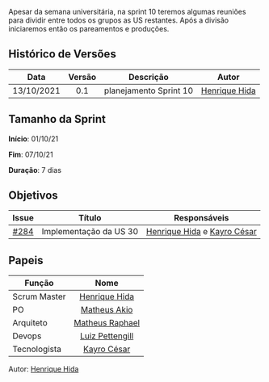 ﻿---
layout: page_slowbrows
tag: slowbrows
---
Apesar da semana universitária, na sprint 10 teremos algumas reuniões para dividir entre todos os grupos as US restantes.  Após a divisão iniciaremos então os pareamentos e produções.


## Histórico de Versões

| Data       | Versão | Descrição                      | Autor             |
| :--------: | :----: | :----------:                   | :---------------: |
| 13/10/2021 |    0.1   | planejamento Sprint 10| [Henrique Hida](https://github.com/HenriqueHida)|

## Tamanho da Sprint

**Início**: 01/10/21

**Fim**: 07/10/21

**Duração**: 7 dias

## Objetivos

| Issue |            Título            |        Responsáveis         | 
|:-------:|:----------------------------:|:-----------------------------:|
| [#284](https://github.com/fga-eps-mds/2021.1-AlligaBot/issues/284) | Implementação da US 30 |  [Henrique Hida](https://github.com/HenriqueHida) e [Kayro César](https://github.com/kayrocesar)


## Papeis

|      Função      |            Nome            |
|------------------|:--------------------------:|
| Scrum Master | [Henrique Hida](https://github.com/HenriqueHida) |
| PO | [Matheus Akio](https://github.com/matheusakio) |
| Arquiteto | [Matheus Raphael](https://github.com/matheusrazor) |
| Devops | [Luiz Pettengill](https://github.com/LuizPettengill) |
| Tecnologista | [Kayro César](https://github.com/kayrocesar)

Autor: [Henrique Hida](https://github.com/HenriqueHida)
